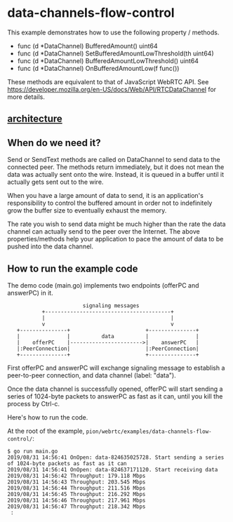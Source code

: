 # data-channels-flow-control
This example demonstrates how to use the following property / methods.

* func (d *DataChannel) BufferedAmount() uint64
* func (d *DataChannel) SetBufferedAmountLowThreshold(th uint64)
* func (d *DataChannel) BufferedAmountLowThreshold() uint64
* func (d *DataChannel) OnBufferedAmountLow(f func())

These methods are equivalent to that of JavaScript WebRTC API.
See https://developer.mozilla.org/en-US/docs/Web/API/RTCDataChannel for more details.

## [architecture](https://viewer.diagrams.net/?tags=%7B%7D&highlight=FFFFFF&edit=_blank&layers=1&nav=1&title=drawio#Uhttps%3A%2F%2Fraw.githubusercontent.com%2Fmohammadne%2Fwebrtc%2Fmaster%2Fexamples%2Fdata-channels-flow-control%2Fdrawio)

## When do we need it?
Send or SendText methods are called on DataChannel to send data to the connected peer.
The methods return immediately, but it does not mean the data was actually sent onto
the wire. Instead, it is queued in a buffer until it actually gets sent out to the wire.

When you have a large amount of data to send, it is an application's responsibility to
control the buffered amount in order not to indefinitely grow the buffer size to eventually
exhaust the memory.

The rate you wish to send data might be much higher than the rate the data channel can
actually send to the peer over the Internet. The above properties/methods help your
application to pace the amount of data to be pushed into the data channel.


## How to run the example code

The demo code (main.go) implements two endpoints (offerPC and answerPC) in it.

```
                        signaling messages
           +----------------------------------------+
           |                                        |
           v                                        v
   +---------------+                        +---------------+
   |               |          data          |               |
   |    offerPC    |----------------------->|    answerPC   |
   |:PeerConnection|                        |:PeerConnection|
   +---------------+                        +---------------+
```

First offerPC and answerPC will exchange signaling message to establish a peer-to-peer
connection, and data channel (label: "data").

Once the data channel is successfully opened, offerPC will start sending a series of
1024-byte packets to answerPC as fast as it can, until you kill the process by Ctrl-c.


Here's how to run the code.

At the root of the example, `pion/webrtc/examples/data-channels-flow-control/`:
```
$ go run main.go
2019/08/31 14:56:41 OnOpen: data-824635025728. Start sending a series of 1024-byte packets as fast as it can
2019/08/31 14:56:41 OnOpen: data-824637171120. Start receiving data
2019/08/31 14:56:42 Throughput: 179.118 Mbps
2019/08/31 14:56:43 Throughput: 203.545 Mbps
2019/08/31 14:56:44 Throughput: 211.516 Mbps
2019/08/31 14:56:45 Throughput: 216.292 Mbps
2019/08/31 14:56:46 Throughput: 217.961 Mbps
2019/08/31 14:56:47 Throughput: 218.342 Mbps
 :
```
